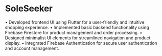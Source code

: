 # SoleSeeker
•	Developed frontend UI using Flutter for a user-friendly and intuitive shopping experience.
•	Implemented basic backend functionality using Firebase Firestore for product management and order processing.
•	Designed minimalist UI elements for streamlined navigation and product display.
•	Integrated Firebase Authentication for secure user authentication and account management.
